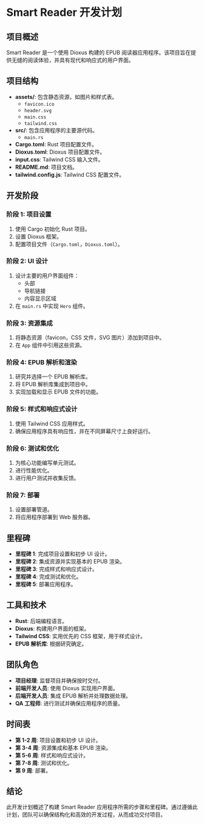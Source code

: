 # Smart Reader 开发计划

## 项目概述
Smart Reader 是一个使用 Dioxus 构建的 EPUB 阅读器应用程序。该项目旨在提供无缝的阅读体验，并具有现代和响应式的用户界面。

## 项目结构
- **assets/**: 包含静态资源，如图片和样式表。
  - `favicon.ico`
  - `header.svg`
  - `main.css`
  - `tailwind.css`
- **src/**: 包含应用程序的主要源代码。
  - `main.rs`
- **Cargo.toml**: Rust 项目配置文件。
- **Dioxus.toml**: Dioxus 项目配置文件。
- **input.css**: Tailwind CSS 输入文件。
- **README.md**: 项目文档。
- **tailwind.config.js**: Tailwind CSS 配置文件。

## 开发阶段

### 阶段 1: 项目设置
1. 使用 Cargo 初始化 Rust 项目。
2. 设置 Dioxus 框架。
3. 配置项目文件（`Cargo.toml`，`Dioxus.toml`）。

### 阶段 2: UI 设计
1. 设计主要的用户界面组件：
   - 头部
   - 导航链接
   - 内容显示区域
2. 在 `main.rs` 中实现 `Hero` 组件。

### 阶段 3: 资源集成
1. 将静态资源（favicon，CSS 文件，SVG 图片）添加到项目中。
2. 在 `App` 组件中引用这些资源。

### 阶段 4: EPUB 解析和渲染
1. 研究并选择一个 EPUB 解析库。
2. 将 EPUB 解析库集成到项目中。
3. 实现加载和显示 EPUB 文件的功能。

### 阶段 5: 样式和响应式设计
1. 使用 Tailwind CSS 应用样式。
2. 确保应用程序具有响应性，并在不同屏幕尺寸上良好运行。

### 阶段 6: 测试和优化
1. 为核心功能编写单元测试。
2. 进行性能优化。
3. 进行用户测试并收集反馈。

### 阶段 7: 部署
1. 设置部署管道。
2. 将应用程序部署到 Web 服务器。

## 里程碑
- **里程碑 1**: 完成项目设置和初步 UI 设计。
- **里程碑 2**: 集成资源并实现基本的 EPUB 渲染。
- **里程碑 3**: 完成样式和响应式设计。
- **里程碑 4**: 完成测试和优化。
- **里程碑 5**: 部署应用程序。

## 工具和技术
- **Rust**: 后端编程语言。
- **Dioxus**: 构建用户界面的框架。
- **Tailwind CSS**: 实用优先的 CSS 框架，用于样式设计。
- **EPUB 解析库**: 根据研究确定。

## 团队角色
- **项目经理**: 监督项目并确保按时交付。
- **前端开发人员**: 使用 Dioxus 实现用户界面。
- **后端开发人员**: 集成 EPUB 解析并处理数据处理。
- **QA 工程师**: 进行测试并确保应用程序的质量。

## 时间表
- **第 1-2 周**: 项目设置和初步 UI 设计。
- **第 3-4 周**: 资源集成和基本 EPUB 渲染。
- **第 5-6 周**: 样式和响应式设计。
- **第 7-8 周**: 测试和优化。
- **第 9 周**: 部署。

## 结论
此开发计划概述了构建 Smart Reader 应用程序所需的步骤和里程碑。通过遵循此计划，团队可以确保结构化和高效的开发过程，从而成功交付项目。
